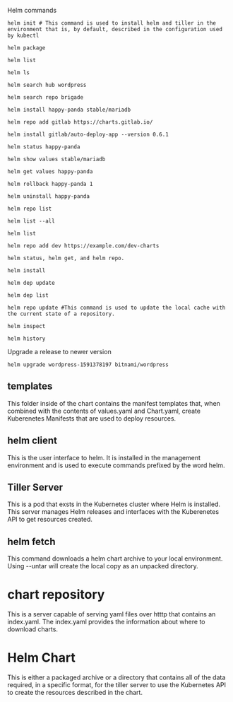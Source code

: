 Helm commands
```
helm init # This command is used to install helm and tiller in the environment that is, by default, described in the configuration used by kubectl

helm package

helm list

helm ls

helm search hub wordpress

helm search repo brigade

helm install happy-panda stable/mariadb

helm repo add gitlab https://charts.gitlab.io/

helm install gitlab/auto-deploy-app --version 0.6.1

helm status happy-panda

helm show values stable/mariadb

helm get values happy-panda

helm rollback happy-panda 1

helm uninstall happy-panda

helm repo list

helm list --all

helm list

helm repo add dev https://example.com/dev-charts

helm status, helm get, and helm repo.

helm install

helm dep update

helm dep list

helm repo update #This command is used to update the local cache with the current state of a repository.

helm inspect

helm history
```

Upgrade a release to newer version
```
helm upgrade wordpress-1591378197 bitnami/wordpress
```

## templates
This folder inside of the chart contains the manifest templates that, when combined with the contents of values.yaml and Chart.yaml, create Kuberenetes Manifests that are used to deploy resources.

## helm client
This is the user interface to helm. It is installed in the management environment and is used to execute commands prefixed by the word helm.

## Tiller Server
This is a pod that exsts in the Kubernetes cluster where Helm is installed. This server manages Helm releases and interfaces with the Kuberenetes API to get resources created.

## helm fetch 
This command downloads a helm chart archive to your local environment. Using --untar will create the local copy as an unpacked directory.

# chart repository
This is a server capable of serving yaml files over htttp that contains an index.yaml. The index.yaml provides the information about where to download charts.

# Helm Chart
This is either a packaged archive or a directory that contains all of the data required, in a specific format, for the tiller server to use the Kubernetes API to create the resources described in the chart.
